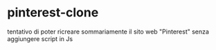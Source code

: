 # pinterest-clone
tentativo di poter ricreare sommariamente il sito web "Pinterest" senza aggiungere script in Js
